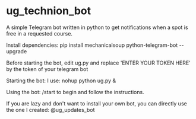 # ug_technion_bot
A simple Telegram bot written in python to get notifications when a spot is free in a requested course.

Install dependencies: 
pip install mechanicalsoup python-telegram-bot --upgrade

Before starting the bot, edit ug.py and replace 'ENTER YOUR TOKEN HERE' by the token of your telegram bot

Starting the bot:
I use: 
nohup python ug.py &

Using the bot: 
/start to begin and follow the instructions.

If you are lazy and don't want to install your own bot, you can directly use the one I created: @ug_updates_bot


 
